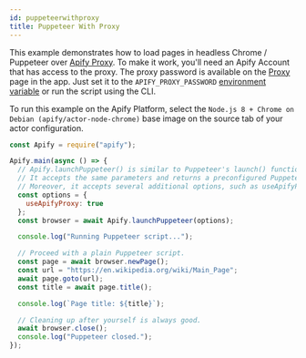 ```yaml
---
id: puppeteerwithproxy
title: Puppeteer With Proxy
---
```


This example demonstrates how to load pages in headless Chrome / Puppeteer
over <a href="https://apify.com/docs/proxy" target="_blank">Apify Proxy</a>.
To make it work, you'll need an Apify Account
that has access to the proxy.
The proxy password is available on the <a href="https://my.apify.com/proxy" target="_blank">Proxy</a> page in the app.
Just set it to the `APIFY_PROXY_PASSWORD` [environment variable](../guides/environmentvariables)
or run the script using the CLI.

To run this example on the Apify Platform, select the `Node.js 8 + Chrome on Debian (apify/actor-node-chrome)` base image
on the source tab of your actor configuration.

```javascript
const Apify = require("apify");

Apify.main(async () => {
  // Apify.launchPuppeteer() is similar to Puppeteer's launch() function.
  // It accepts the same parameters and returns a preconfigured Puppeteer.Browser instance.
  // Moreover, it accepts several additional options, such as useApifyProxy.
  const options = {
    useApifyProxy: true
  };
  const browser = await Apify.launchPuppeteer(options);

  console.log("Running Puppeteer script...");

  // Proceed with a plain Puppeteer script.
  const page = await browser.newPage();
  const url = "https://en.wikipedia.org/wiki/Main_Page";
  await page.goto(url);
  const title = await page.title();

  console.log(`Page title: ${title}`);

  // Cleaning up after yourself is always good.
  await browser.close();
  console.log("Puppeteer closed.");
});
```
